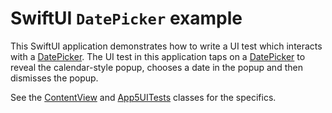# SwiftUI `DatePicker` example

This SwiftUI application demonstrates how to write a UI test which interacts with a [DatePicker](https://developer.apple.com/documentation/swiftui/datepicker). The UI test in this application taps on a [DatePicker](https://developer.apple.com/documentation/swiftui/datepicker) to reveal the calendar-style popup, chooses a date in the popup and then dismisses the popup.

See the [ContentView](App5/ContentView.swift) and [App5UITests](App5UITests/App5UITests.swift) classes for the specifics.

